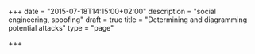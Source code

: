 +++
date = "2015-07-18T14:15:00+02:00"
description = "social engineering, spoofing"
draft = true
title = "Determining and diagramming potential attacks"
type = "page"

+++
